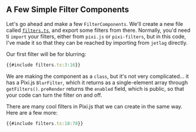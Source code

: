 ## A Few Simple Filter Components

Let's go ahead and make a few `FilterComponents`.  We'll create a new file
called [`filters.ts`](./filters.ts), and export some filters from there.
Normally, you'd need ti `import` your filters, either from `pixi.js` or
`pixi-filters`, but in this code, I've made it so that they can be reached by
importing from `jetlag` directly.

Our first filter will be for blurring:

```typescript
{{#include filters.ts:3:16}}
```

We are making the component as a `class`, but it's not very complicated... it
has a Pixi.js `BlurFilter`, which it returns as a single-element array through
`getFilters()`.  `preRender` returns the `enabled` field, which is public, so
that your code can turn the filter on and off.

There are many cool filters in Pixi.js that we can create in the same way.
Here are a few more:

```typescript
{{#include filters.ts:18:78}}
```
